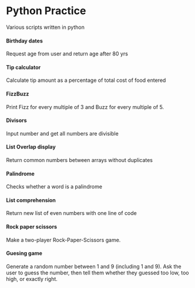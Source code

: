 # Python Practice

Various scripts written in python

#### Birthday dates
Request age from user and return age after 80 yrs

#### Tip calculator
Calculate tip amount as a percentage of total cost of food entered

#### FizzBuzz 
Print Fizz for every multiple of 3 and Buzz for every multiple of 5.

#### Divisors
Input number and get all numbers are divisible

#### List Overlap display
Return common numbers between arrays without duplicates

#### Palindrome
Checks whether a word is a palindrome

#### List comprehension
Return new list of even numbers with one line of code

#### Rock paper scissors
Make a two-player Rock-Paper-Scissors game.

#### Guesing game
Generate a random number between 1 and 9 (including 1 and 9). Ask the user to guess the number, then tell them whether they guessed too low, too high, or exactly right.
